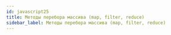 ```yaml
---
id: javascript25
title: Методы перебора массива (map, filter, reduce)
sidebar_label: Методы перебора массива (map, filter, reduce)
---
```


